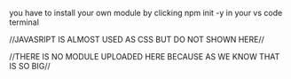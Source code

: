 you have to install your own module by clicking npm init  -y in your vs code terminal

//JAVASRIPT IS ALMOST USED AS CSS BUT DO NOT SHOWN HERE//

//THERE IS NO MODULE UPLOADED HERE BECAUSE AS WE KNOW THAT IS SO BIG//

